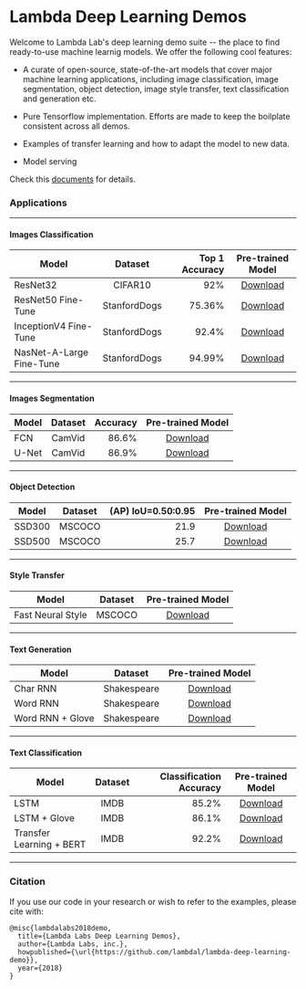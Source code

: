 Lambda Deep Learning Demos
===

Welcome to Lambda Lab's deep learning demo suite -- the place to find ready-to-use machine learnig models. We offer the following cool features:

* A curate of open-source, state-of-the-art models that cover major machine learning applications, including image classification, image segmentation, object detection, image style transfer, text classification and generation etc.

* Pure Tensorflow implementation. Efforts are made to keep the boilplate consistent across all demos.

* Examples of transfer learning and how to adapt the model to new data.

* Model serving

Check this [documents](https://lambda-deep-learning-demo.readthedocs.io/en/latest/) for details.


### Applications


---


#### Images Classification

| Model        | Dataset           | Top 1 Accuracy | Pre-trained Model  |
| ------------- |:-------------:| -----:|:-----:|
| ResNet32      | CIFAR10 |  92% |  [Download](https://s3-us-west-2.amazonaws.com/lambdalabs-files/cifar10-resnet32-20180824.tar.gz) |
| ResNet50 Fine-Tune     | StanfordDogs    | 75.36%  | [Download](https://s3-us-west-2.amazonaws.com/lambdalabs-files/resnet50_StanfordDogs120-20190303.tar.gz)  |
| InceptionV4 Fine-Tune  | StanfordDogs      | 92.4% | [Download](https://s3-us-west-2.amazonaws.com/lambdalabs-files/inceptionv4_StanfordDogs120-20190306.tar.gz)  |
| NasNet-A-Large Fine-Tune | StanfordDogs   |  94.99% | [Download](https://s3-us-west-2.amazonaws.com/lambdalabs-files/nasnet_A_large_StanfordDogs120-20190306.tar.gz)  |


---


#### Images Segmentation


| Model        | Dataset           | Accuracy | Pre-trained Model  |
| ------------- |:-------------:| -----:|:-----:|
| FCN      | CamVid |  86.6%  | [Download](https://s3-us-west-2.amazonaws.com/lambdalabs-files/fcn_camvid_20190125.tar.gz) |
| U-Net      | CamVid    | 86.9% |  [Download](https://s3-us-west-2.amazonaws.com/lambdalabs-files/unet_camvid_20190125.tar.gz) |


---


#### Object Detection

| Model        | Dataset           | (AP) IoU=0.50:0.95 | Pre-trained Model  |
| ------------- |:-------------:| -----:|:-----:|
| SSD300      | MSCOCO | 21.9 |  [Download](https://s3-us-west-2.amazonaws.com/lambdalabs-files/ssd300_mscoco_20190105.tar.gz) |
| SSD500     | MSCOCO    | 25.7 | [Download](https://s3-us-west-2.amazonaws.com/lambdalabs-files/ssd512_mscoco_20190105.tar.gz) |


---


#### Style Transfer

| Model        | Dataset           | Pre-trained Model  |
| ------------- |:-------------:|:-----:|
| Fast Neural Style      | MSCOCO | [Download](https://s3-us-west-2.amazonaws.com/lambdalabs-files/fns_gothic_20190126.tar.gz) |


---


#### Text Generation

| Model        | Dataset           | Pre-trained Model  |
| ------------- |:-------------:|:-----:|
| Char RNN      | Shakespeare | [Download](https://s3-us-west-2.amazonaws.com/lambdalabs-files/char_rnn_shakespeare-20190303.tar.gz)  |
| Word RNN      | Shakespeare | [Download](https://s3-us-west-2.amazonaws.com/lambdalabs-files/word_rnn_shakespeare-20190303.tar.gz)  |
| Word RNN  + Glove | Shakespeare | [Download](https://s3-us-west-2.amazonaws.com/lambdalabs-files/word_rnn_glove_shakespeare-20190303.tar.gz)  |


---



#### Text Classification

| Model        | Dataset           | Classification Accuracy  | Pre-trained Model  |
| ------------- |:-------------:| -----:|:-----:|
| LSTM      | IMDB |  85.2%  | [Download](https://s3-us-west-2.amazonaws.com/lambdalabs-files/seq2label_basic_Imdb-20190303.tar.gz)  |
| LSTM + Glove      | IMDB | 86.1%  |  [Download](https://s3-us-west-2.amazonaws.com/lambdalabs-files/seq2label_glove_Imdb-20190303.tar.gz) |
| Transfer Learning + BERT | IMDB |  92.2% |  [Download](https://s3-us-west-2.amazonaws.com/lambdalabs-files/seq2label_bert_Imdb-20190303.tar.gz) |

---

### Citation
If you use our code in your research or wish to refer to the examples, please cite with:

```
@misc{lambdalabs2018demo,
  title={Lambda Labs Deep Learning Demos},
  author={Lambda Labs, inc.},
  howpublished={\url{https://github.com/lambdal/lambda-deep-learning-demo}},
  year={2018}
}
```
